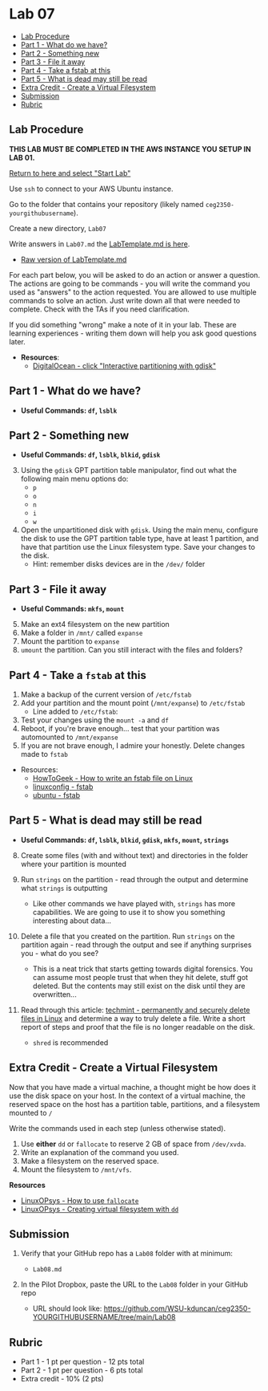 # Lab 07

- [Lab Procedure](#Lab-Procedure)
- [Part 1 - What do we have?](#part-1---what-do-we-have)
- [Part 2 - Something new](#part-2---something-new)
- [Part 3 - File it away](#part-3---file-it-away)
- [Part 4 - Take a fstab at this](#part-4---take-a-fstab-at-this)
- [Part 5 - What is dead may still be read](#part-5---what-is-dead-may-still-be-read)
- [Extra Credit - Create a Virtual Filesystem](#extra-credit---create-a-virtual-filesystem)
- [Submission](#Submission)
- [Rubric](#Rubric)

## Lab Procedure

**THIS LAB MUST BE COMPLETED IN THE AWS INSTANCE YOU SETUP IN LAB 01.**

[Return to here and select "Start Lab"](https://awsacademy.instructure.com/courses/68834/modules/items/6128516)

Use `ssh` to connect to your AWS Ubuntu instance.

Go to the folder that contains your repository (likely named `ceg2350-yourgithubusername`).

Create a new directory, `Lab07`

Write answers in `Lab07.md` the [LabTemplate.md is here](LabTemplate.md).

- [Raw version of LabTemplate.md](https://raw.githubusercontent.com/pattonsgirl/CEG2350/main/Labs/Lab07/LabTemplate.md)

For each part below, you will be asked to do an action or answer a question. The actions are going to be commands - you will write the command you used as "answers" to the action requested. You are allowed to use multiple commands to solve an action. Just write down all that were needed to complete. Check with the TAs if you need clarification.

If you did something "wrong" make a note of it in your lab. These are learning experiences - writing them down will help you ask good questions later.

- **Resources**:
   - [DigitalOcean - click "Interactive partitioning with gdisk"](https://docs.digitalocean.com/products/volumes/how-to/partition/)

## Part 1 - What do we have?

- **Useful Commands: `df`, `lsblk`**


## Part 2 - Something new

- **Useful Commands: `df`, `lsblk`, `blkid`, `gdisk`**

3. Using the `gdisk` GPT partition table manipulator, find out what the following main menu options do:
   - `p`
   - `o`
   - `n`
   - `i`
   - `w`
4. Open the unpartitioned disk with `gdisk`. Using the main menu, configure the disk to use the GPT partition table type, have at least 1 partition, and have that partition use the Linux filesystem type. Save your changes to the disk.
   - Hint: remember disks devices are in the `/dev/` folder

## Part 3 - File it away

- **Useful Commands: `mkfs`, `mount`**

5. Make an ext4 filesystem on the new partition
6. Make a folder in `/mnt/` called `expanse`
7. Mount the partition to `expanse`
12. `umount` the partition. Can you still interact with the files and folders?


## Part 4 - Take a `fstab` at this

1. Make a backup of the current version of `/etc/fstab`
2. Add your partition and the mount point (`/mnt/expanse`) to `/etc/fstab`
   - Line added to `/etc/fstab`:
3. Test your changes using the `mount -a` and `df`
4. Reboot, if you're brave enough... test that your partition was automounted to `/mnt/expanse`
5. If you are not brave enough, I admire your honestly. Delete changes made to `fstab`

- Resources:
  - [HowToGeek - How to write an fstab file on Linux](https://www.howtogeek.com/444814/how-to-write-an-fstab-file-on-linux/)
  - [linuxconfig - fstab](https://linuxconfig.org/how-fstab-works-introduction-to-the-etc-fstab-file-on-linux)
  - [ubuntu - fstab](https://help.ubuntu.com/community/Fstab)

## Part 5 - What is dead may still be read

- **Useful Commands: `df`, `lsblk`, `blkid`, `gdisk`, `mkfs`, `mount`, `strings`**

8. Create some files (with and without text) and directories in the folder where your partition is mounted
9. Run `strings` on the partition - read through the output and determine what `strings` is outputting

   - Like other commands we have played with, `strings` has more capabilities. We are going to use it to show you something interesting about data...

10. Delete a file that you created on the partition. Run `strings` on the partition again - read through the output and see if anything surprises you - what do you see?

    - This is a neat trick that starts getting towards digital forensics. You can assume most people trust that when they hit delete, stuff got deleted. But the contents may still exist on the disk until they are overwritten...

11. Read through this article: [techmint - permanently and securely delete files in Linux](https://www.tecmint.com/permanently-and-securely-delete-files-directories-linux/) and determine a way to truly delete a file. Write a short report of steps and proof that the file is no longer readable on the disk.

    - `shred` is recommended

## Extra Credit - Create a Virtual Filesystem

Now that you have made a virtual machine, a thought might be how does it use the disk space on your host.  In the context of a virtual machine, the reserved space on the host has a partition table, partitions, and a filesystem mounted to `/`

Write the commands used in each step (unless otherwise stated).

1. Use **either** `dd` or `fallocate` to reserve 2 GB of space from `/dev/xvda`.  
2. Write an explanation of the command you used.
2. Make a filesystem on the reserved space.
3. Mount the filesystem to `/mnt/vfs`.

**Resources**
- [LinuxOPsys - How to use `fallocate`](https://linuxopsys.com/topics/fallocate-command-in-linux)
- [LinuxOPsys - Creating virtual filesystem with `dd`](https://linuxopsys.com/topics/linux-dd-command-with-examples#2_Creating_virtual_filesystemBackup_images_of_CD_or_DVDs_as_iso_files)

## Submission

1. Verify that your GitHub repo has a `Lab08` folder with at minimum:

   - `Lab08.md`

2. In the Pilot Dropbox, paste the URL to the `Lab08` folder in your GitHub repo
   - URL should look like: https://github.com/WSU-kduncan/ceg2350-YOURGITHUBUSERNAME/tree/main/Lab08

## Rubric

- Part 1 - 1 pt per question - 12 pts total
- Part 2 - 1 pt per question - 6 pts total
- Extra credit - 10% (2 pts)
